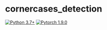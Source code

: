 # cornercases_detection
[![Python 3.7+](https://img.shields.io/badge/python-3.7+-blue.svg)](https://www.python.org/downloads/release/python-370/)
[![Pytorch 1.9.0](https://img.shields.io/badge/pytorch-1.9.0-blue.svg)](https://pytorch.org/)
